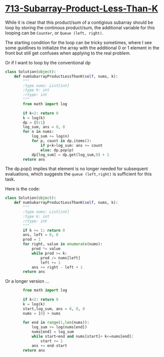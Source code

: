 # [713-Subarray-Product-Less-Than-K](https://leetcode.com/problems/subarray-product-less-than-k/)

While it is clear that this product/sum of a contigious subarray should be loop by storing the continous product/sum, the additional variable for this looping can be `Counter`, or `Queue (left, right)`.

The starting condition for the loop can be tricky sometimes, where I see some guidlines to initialize the array with the additional 0 or 1 element in the front but still get confuses when applying to the real problem.

Or if I want to loop by the conventional dp

```python
class Solution(object):
    def numSubarrayProductLessThanK(self, nums, k):
        """
        :type nums: List[int]
        :type k: int
        :rtype: int
        """
        from math import log
        
        if k<2: return 0
        k = log(k)
        dp = {0:1}
        log_sum, ans = 0, 0
        for n in nums:
            log_sum += log(n)
            for p, count in dp.items():
                if p+k>log_sum: ans += count
                else: dp.pop(p)
            dp[log_sum] = dp.get(log_sum,0) + 1
        return ans
```

The dp.pop() implies that element is no longer needed for subsequent evaluations, which suggests the `queue (left,right)` is sufficient for this task.

Here is the code:   
```python
class Solution(object):
    def numSubarrayProductLessThanK(self, nums, k):
        """
        :type nums: List[int]
        :type k: int
        :rtype: int
        """
        if k <= 1: return 0
        ans, left = 0, 0
        prod = 1
        for right, value in enumerate(nums):
            prod *= value
            while prod >= k:
                prod /= nums[left]
                left += 1
            ans += right - left + 1
        return ans
```

Or a longer version ...   

```python
        from math import log
        
        if k<2: return 0
        k = log(k)
        start,log_sum, ans = 0, 0, 0
        nums = [0] + nums
        
        for end in range(1,len(nums)):
            log_sum += log(nums[end])
            nums[end] = log_sum
            while start<end and nums[start]+ k<=nums[end]:
                start += 1
            ans += end-start
        return ans
```
